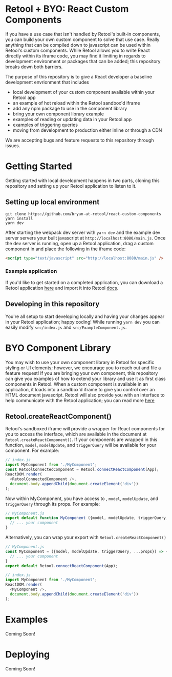 # Retool + BYO: React Custom Components 
If you have a use case that isn't handled by Retool's built-in components, you can build your own custom component to solve that use case. Really anything that can be compiled down to javascript can be used within Retool's custom components. While Retool allows you to write React directly within its iframe code, you may find it limiting in regards to development environment or packages that can be added; this repository breaks down both barriers.

The purpose of this repository is to give a React developer a baseline development envrionment that includes
- local development of your custom component available within your Retool app
- an example of hot reload within the Retool sandbox'd iframe
- add any npm package to use in the component library
- bring your own component library example
- examples of reading or updating data in your Retool app
- examples of triggering queries
- moving from development to production either inline or through a CDN

We are accepting bugs and feature requests to this repository through issues.

# Getting Started

Getting started with local development happens in two parts, cloning this repository and setting up your Retool application to listen to it.

## Setting up local environment

```shell
git clone https://github.com/bryan-at-retool/react-custom-components
yarn install
yarn dev
```

After starting the webpack dev server with `yarn dev` and the example dev server servers your built javascript at `http://localhost:8080/main.js`. Once the dev server is running, open up a Retool application, drag a custom component in and place the following in the iframe code:

```html
<script type="text/javascript" src="http://localhost:8080/main.js" />
```

### Example application
If you'd like to get started on a completed application, you can download a Retool application [here]("/example_application.json") and import it into Retool [docs]("https://docs.retool.com/docs/app-management#exporting-retool-apps").


## Developing in this repository
You're all setup to start developing locally and having your changes appear in your Retool application; happy coding!
While running `yarn dev` you can easily modify `src/index.js` and `src/ExampleComponent.js`.


# BYO Component Library
You may wish to use your own component library in Retool for specific styling or UI elements; however, we encourage you to reach out and file a feature request! If you are bringing your own component, this repository can give you examples of how to extend your library and use it as first class components in Retool. When a custom component is available in an application, it loads into a sandbox'd iframe to give you control over an HTML document javascript. Retool will also provide you with an interface to help communicate with the Retool application; you can read more [here]("https://docs.retool.com/docs/custom-react-components#interface")

## Retool.createReactComponent()
Retool's sandboxed iframe will provide a wrapper for React components for you to access the interface, which are available in the document at `Retool.createReactComponent()`. If your components are wrapped in this function, `model`, `modelUpdate`, and `triggerQuery` will be available for your component. For example:

```javascript
// index.js
import MyComponent from './MyComponent';
const RetoolConnectedComponent = Retool.connectReactComponent(App);
ReactDOM.render(
  <RetoolConnectedComponent />, 
  document.body.appendChild(document.createElement('div')) 
);
```

Now within MyComponent, you have access to , `model`, `modelUpdate`, and `triggerQuery` through its props. For example:
```javascript
// MyComponent.js
export default function MyComponent ({model, modelUpdate, triggerQuery, ...props}) {
  // ... your component
}
```

Alternatively, you can wrap your export with `Retool.createReactComponent()`

```javascript
// MyComponent.js
const MyComponent = ({model, modelUpdate, triggerQuery, ...props}) => {
  // ... your component
}
export default Retool.connectReactComponent(App);
```

```javascript
// index.js
import MyComponent from './MyComponent';
ReactDOM.render(
  <MyComponent />, 
  document.body.appendChild(document.createElement('div')) 
);
```

# Examples
Coming Soon!



# Deploying
Coming Soon!

